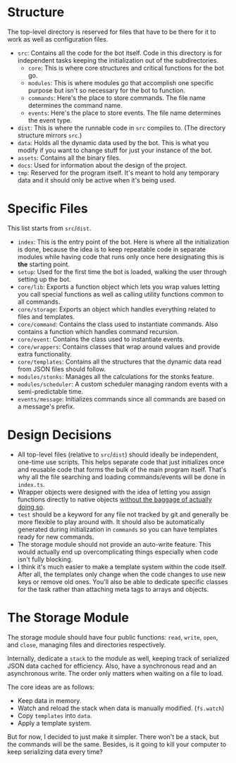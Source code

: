 # Structure
The top-level directory is reserved for files that have to be there for it to work as well as configuration files.
- `src`: Contains all the code for the bot itself. Code in this directory is for independent tasks keeping the initialization out of the subdirectories.
	- `core`: This is where core structures and critical functions for the bot go.
	- `modules`: This is where modules go that accomplish one specific purpose but isn't so necessary for the bot to function.
	- `commands`: Here's the place to store commands. The file name determines the command name.
	- `events`: Here's the place to store events. The file name determines the event type.
- `dist`: This is where the runnable code in `src` compiles to. (The directory structure mirrors `src`.)
- `data`: Holds all the dynamic data used by the bot. This is what you modify if you want to change stuff for just your instance of the bot.
- `assets`: Contains all the binary files.
- `docs`: Used for information about the design of the project.
- `tmp`: Reserved for the program itself. It's meant to hold any temporary data and it should only be active when it's being used.

# Specific Files
This list starts from `src`/`dist`.
- `index`: This is the entry point of the bot. Here is where all the initialization is done, because the idea is to keep repeatable code in separate modules while having code that runs only once here designating this is **the** starting point.
- `setup`: Used for the first time the bot is loaded, walking the user through setting up the bot.
- `core/lib`: Exports a function object which lets you wrap values letting you call special functions as well as calling utility functions common to all commands.
- `core/storage`: Exports an object which handles everything related to files and templates.
- `core/command`: Contains the class used to instantiate commands. Also contains a function which handles command recursion.
- `core/event`: Contains the class used to instantiate events.
- `core/wrappers`: Contains classes that wrap around values and provide extra functionality.
- `core/templates`: Contains all the structures that the dynamic data read from JSON files should follow.
- `modules/stonks`: Manages all the calculations for the stonks feature.
- `modules/scheduler`: A custom scheduler managing random events with a semi-predictable time.
- `events/message`: Initializes commands since all commands are based on a message's prefix.

# Design Decisions
- All top-level files (relative to `src`/`dist`) should ideally be independent, one-time use scripts. This helps separate code that just initializes once and reusable code that forms the bulk of the main program itself. That's why all the file searching and loading commands/events will be done in `index.ts`.
- Wrapper objects were designed with the idea of letting you assign functions directly to native objects [without the baggage of actually doing so](https://developer.mozilla.org/en-US/docs/Web/JavaScript/The_performance_hazards_of__%5B%5BPrototype%5D%5D_mutation).
- `test` should be a keyword for any file not tracked by git and generally be more flexible to play around with. It should also be automatically generated during initialization in `commands` so you can have templates ready for new commands.
- The storage module should not provide an auto-write feature. This would actually end up overcomplicating things especially when code isn't fully blocking.
- I think it's much easier to make a template system within the code itself. After all, the templates only change when the code changes to use new keys or remove old ones. You'll also be able to dedicate specific classes for the task rather than attaching meta tags to arrays and objects.

# The Storage Module
The storage module should have four public functions: `read`, `write`, `open`, and `close`, managing files and directories respectively.

Internally, dedicate a `stack` to the module as well, keeping track of serialized JSON data cached for efficiency. Also, have a synchronous read and an asynchronous write. The order only matters when waiting on a file to load.

The core ideas are as follows:
- Keep data in memory.
- Watch and reload the stack when data is manually modified. (`fs.watch`)
- Copy `templates` into `data`.
- Apply a template system.

But for now, I decided to just make it simpler. There won't be a stack, but the commands will be the same. Besides, is it going to kill your computer to keep serializing data every time?